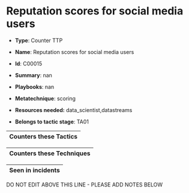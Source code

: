 # Reputation scores for social media users

* **Type**: Counter TTP

* **Name**: Reputation scores for social media users

* **Id**: C00015

* **Summary**: nan

* **Playbooks**: nan

* **Metatechnique**: scoring

* **Resources needed:** data_scientist,datastreams

* **Belongs to tactic stage**: TA01


| Counters these Tactics |
| ---------------------- |



| Counters these Techniques |
| ------------------------- |



| Seen in incidents |
| ----------------- |


DO NOT EDIT ABOVE THIS LINE - PLEASE ADD NOTES BELOW